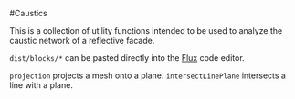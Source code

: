 #Caustics

This is a collection of utility functions intended to be used to analyze the caustic network of a reflective facade.

`dist/blocks/*` can be pasted directly into the [Flux](flux.io) code editor.

`projection` projects a mesh onto a plane.
`intersectLinePlane` intersects a line with a plane.  